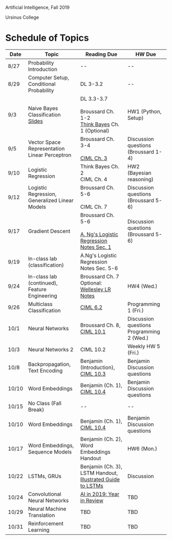 Artificial Intelligence, Fall 2019

Ursinus College

# Schedule of Topics



| Date | Topic                                               | Reading Due                                                  | HW Due                               |
| ---- | --------------------------------------------------- | ------------------------------------------------------------ | ------------------------------------ |
| 8/27 | Probability Introduction                            | --                                                           | --                                   |
| 8/29 | Computer Setup, Conditional Probability             | DL 3-3.2                                                     | --                                   |
| 9/3  | Naive Bayes Classification [Slides](https://1drv.ms/b/s!AtWibsjmZ22Ll4VbC7BowQtuv86tqg)                          | DL 3.3-3.7<br /><br />Broussard Ch. 1-2<br />[Think Bayes](http://www.greenteapress.com/thinkbayes/html/) Ch. 1 (Optional) | HW1  (Python, Setup)                 |
| 9/5  | Vector Space Representation<br />Linear Perceptron  | Broussard Ch. 3-4<br /><br />[CIML Ch. 3](http://ciml.info/dl/v0_99/ciml-v0_99-ch03.pdf) | Discussion questions (Broussard 1-4) |
| 9/10 | Logistic Regression                                 | Think Bayes Ch. 2<br />CIML Ch. 4                            | HW2 (Bayesian reasoning)             |
| 9/12 | Logistic Regression,<br />Generalized Linear Models | Broussard Ch. 5-6<br /><br />CIML Ch. 7                      | Discussion questions (Broussard 5-6) </br>  |
| 9/17 | Gradient Descent | Broussard Ch. 5-6<br /><br />[A. Ng's Logistic Regression Notes Sec. 1](http://cs229.stanford.edu/notes/cs229-notes1.pdf)                      | Discussion questions (Broussard 5-6) |
| 9/19 | In-class lab (classification) | A.Ng's Logistic Regression Notes Sec. 5-6                     ||
| 9/24 | In-class lab (continued), Feature Engineering                |     Broussard Ch. 7 </br> Optional: [Wellesley LR Notes](http://cs.wellesley.edu/~sravana/ml/logisticregression.pdf)                |  HW4 (Wed.)  |
| 9/26 | Multiclass Classification                                    | [CIML 6.2](http://ciml.info/dl/v0_99/ciml-v0_99-ch06.pdf) | Programming 1 (Fri.) |
| 10/1 | Neural Networks                                              | Broussard Ch. 8, [CIML 10.1](http://ciml.info/dl/v0_99/ciml-v0_99-ch10.pdf) | Discussion questions </br> Programming 2 (Wed.) |
| 10/3 | Neural Networks 2 | CIML 10.2 | Weekly HW 5 (Fri.) |
| 10/8 | Backpropagation, Text Encoding    | Benjamin (Introduction), [CIML 10.3](http://ciml.info/dl/v0_99/ciml-v0_99-ch10.pdf) | Benjamin Discussion questions |
| 10/10 | Word Embeddings    | Benjamin (Ch. 1), [CIML 10.4](http://ciml.info/dl/v0_99/ciml-v0_99-ch10.pdf) | Benjamin Discussion questions |
| 10/15 | No Class (Fall Break)   | -- |-- |
| 10/10 | Word Embeddings    | Benjamin (Ch. 1), [CIML 10.4](http://ciml.info/dl/v0_99/ciml-v0_99-ch10.pdf) | Benjamin Discussion questions |
| 10/17 | Word Embeddings, Sequence Models | Benjamin (Ch. 2), Word Embeddings Handout | HW6 (Mon.)
| 10/22 | LSTMs, GRUs | Benjamin (Ch. 3), LSTM Handout, [Illustrated Guide to LSTMs](https://towardsdatascience.com/illustrated-guide-to-lstms-and-gru-s-a-step-by-step-explanation-44e9eb85bf21) | Discussion
| 10/24 | Convolutional Neural Networks | [AI in 2019: Year in Review](https://medium.com/@AINowInstitute/ai-in-2019-a-year-in-review-c1eba5107127) | TBD
| 10/29 | Neural Machine Translation | TBD | TBD
| 10/31 | Reinforcement Learning | TBD | TBD

